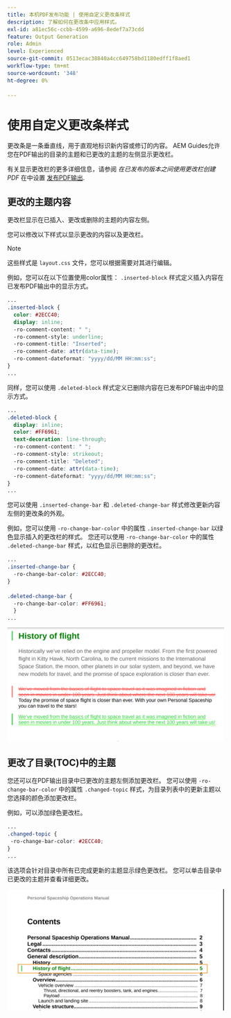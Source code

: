 ```yaml
---
title: 本机PDF发布功能 | 使用自定义更改条样式
description: 了解如何在更改条中应用样式。
exl-id: a81ec56c-ccbb-4599-a696-8edef7a73cdd
feature: Output Generation
role: Admin
level: Experienced
source-git-commit: 0513ecac38840a4cc649758bd1180edff1f8aed1
workflow-type: tm+mt
source-wordcount: '348'
ht-degree: 0%

---
```


# 使用自定义更改条样式

更改条是一条垂直线，用于直观地标识新内容或修订的内容。 AEM Guides允许您在PDF输出的目录的主题和已更改的主题的左侧显示更改栏。

有关显示更改栏的更多详细信息，请参阅 *在已发布的版本之间使用更改栏创建PDF* 在中设置 [发布PDF输出](../web-editor/native-pdf-web-editor.md).

## 更改的主题内容

更改栏显示在已插入、更改或删除的主题的内容左侧。

您可以修改以下样式以显示更改的内容以及更改栏。


>[!NOTE]
>
>这些样式是 `layout.css` 文件，您可以根据需要对其进行编辑。

例如，您可以在以下位置使用color属性： `.inserted-block` 样式定义插入内容在已发布PDF输出中的显示方式。


```css
...
.inserted-block { 
  color: #2ECC40; 
  display: inline; 
  -ro-comment-content: " "; 
  -ro-comment-style: underline; 
  -ro-comment-title: "Inserted"; 
  -ro-comment-date: attr(data-time); 
  -ro-comment-dateformat: "yyyy/dd/MM HH:mm:ss"; 
} 
...
```

同样，您可以使用 `.deleted-block` 样式定义已删除内容在已发布PDF输出中的显示方式。

```css
...
.deleted-block { 
  display: inline; 
  color: #FF6961; 
  text-decoration: line-through; 
  -ro-comment-content: " "; 
  -ro-comment-style: strikeout; 
  -ro-comment-title: "Deleted"; 
  -ro-comment-date: attr(data-time); 
  -ro-comment-dateformat: "yyyy/dd/MM HH:mm:ss"; 
} 
...
```

您可以使用 `.inserted-change-bar` 和 `.deleted-change-bar` 样式修改更新内容左侧的更改条的外观。

例如，您可以使用 `-ro-change-bar-color` 中的属性 `.inserted-change-bar` 以绿色显示插入的更改栏的样式。 您还可以使用 `-ro-change-bar-color` 中的属性 `.deleted-change-bar` 样式，以红色显示已删除的更改栏。

```css
...
.inserted-change-bar { 
  -ro-change-bar-color: #2ECC40; 
} 

.deleted-change-bar { 
  -ro-change-bar-color: #FF6961; 
  } 
...
```

<img src="./assets/changed-bar-content.png" alt="更改了条形图主题内容" width="500">

## 更改了目录(TOC)中的主题

您还可以在PDF输出目录中已更改的主题左侧添加更改栏。 您可以使用 `-ro-change-bar-color` 中的属性 `.changed-topic` 样式，为目录列表中的更新主题以您选择的颜色添加更改栏。

例如，可以添加绿色更改栏。

```css
...
.changed-topic { 
 -ro-change-bar-color: #2ECC40; 
}  
...
```


该选项会针对目录中所有已完成更新的主题显示绿色更改栏。 您可以单击目录中已更改的主题并查看详细更改。

<img src="./assets/changed-bar-TOC.png" alt="更改条目录" width="500">

